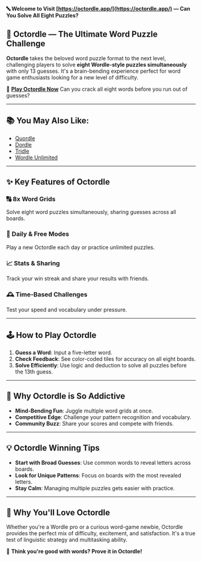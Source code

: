 **🔤 Welcome to Visit [https://octordle.app/](https://octordle.app/) — Can You Solve All Eight Puzzles?**

## 🧠 Octordle — The Ultimate Word Puzzle Challenge

**Octordle** takes the beloved word puzzle format to the next level, challenging players to solve **eight Wordle-style puzzles simultaneously** with only 13 guesses. It's a brain-bending experience perfect for word game enthusiasts looking for a new level of difficulty.

🎯 **[Play Octordle Now](https://octordle.app/)**
Can you crack all eight words before you run out of guesses?

---

## 📚 You May Also Like:

* [Quordle](https://quordle.cc/)
* [Dordle](https://dordle.uk/)
* [Tridle](https://tridle.org/)
* [Wordle Unlimited](https://wordleunlimited.club/)

---

## ✨ Key Features of Octordle

### 🔠 8x Word Grids

Solve eight word puzzles simultaneously, sharing guesses across all boards.

### 🧩 Daily & Free Modes

Play a new Octordle each day or practice unlimited puzzles.

### 📈 Stats & Sharing

Track your win streak and share your results with friends.

### 🕰️ Time-Based Challenges

Test your speed and vocabulary under pressure.

---

## 🕹️ How to Play Octordle

1. **Guess a Word**: Input a five-letter word.
2. **Check Feedback**: See color-coded tiles for accuracy on all eight boards.
3. **Solve Efficiently**: Use logic and deduction to solve all puzzles before the 13th guess.

---

## 🌟 Why Octordle is So Addictive

* **Mind-Bending Fun**: Juggle multiple word grids at once.
* **Competitive Edge**: Challenge your pattern recognition and vocabulary.
* **Community Buzz**: Share your scores and compete with friends.

---

## 💡 Octordle Winning Tips

* **Start with Broad Guesses**: Use common words to reveal letters across boards.
* **Look for Unique Patterns**: Focus on boards with the most revealed letters.
* **Stay Calm**: Managing multiple puzzles gets easier with practice.

---

## 💖 Why You'll Love Octordle

Whether you're a Wordle pro or a curious word-game newbie, Octordle provides the perfect mix of difficulty, excitement, and satisfaction. It's a true test of linguistic strategy and multitasking ability.

🧠 **Think you're good with words? Prove it in Octordle!**
